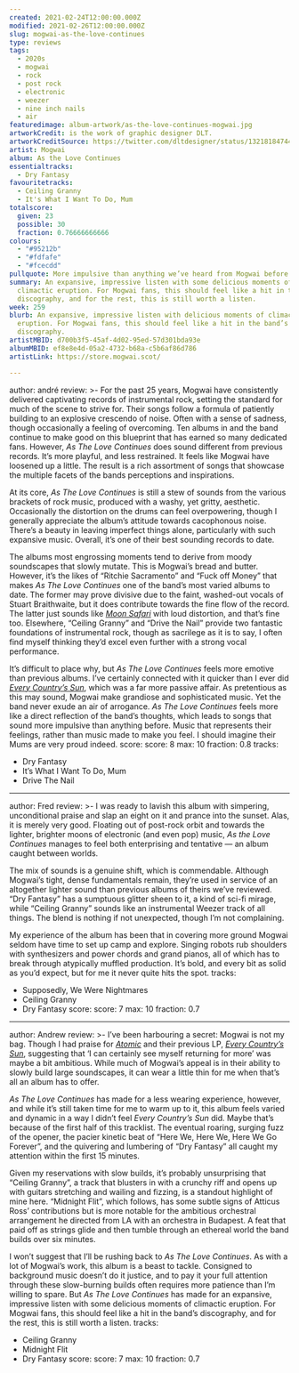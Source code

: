```yaml
---
created: 2021-02-24T12:00:00.000Z
modified: 2021-02-26T12:00:00.000Z
slug: mogwai-as-the-love-continues
type: reviews
tags:
  - 2020s
  - mogwai
  - rock
  - post rock
  - electronic
  - weezer
  - nine inch nails
  - air
featuredimage: album-artwork/as-the-love-continues-mogwai.jpg
artworkCredit: is the work of graphic designer DLT.
artworkCreditSource: https://twitter.com/dltdesigner/status/1321818474415575041
artist: Mogwai
album: As the Love Continues
essentialtracks:
  - Dry Fantasy
favouritetracks:
  - Ceiling Granny
  - It's What I Want To Do, Mum
totalscore:
  given: 23
  possible: 30
  fraction: 0.76666666666
colours:
  - "#95212b"
  - "#fdfafe"
  - "#fcecdd"
pullquote: More impulsive than anything we’ve heard from Mogwai before
summary: An expansive, impressive listen with some delicious moments of
  climactic eruption. For Mogwai fans, this should feel like a hit in the band’s
  discography, and for the rest, this is still worth a listen.
week: 259
blurb: An expansive, impressive listen with delicious moments of climactic
  eruption. For Mogwai fans, this should feel like a hit in the band’s
  discography.
artistMBID: d700b3f5-45af-4d02-95ed-57d301bda93e
albumMBID: ef8e8e4d-05a2-4732-b68a-c5b6af86d786
artistLink: https://store.mogwai.scot/

---
```

author: andré
review: >-
  For the past 25 years, Mogwai have consistently delivered captivating records
  of instrumental rock, setting the standard for much of the scene to strive
  for. Their songs follow a formula of patiently building to an explosive
  crescendo of noise. Often with a sense of sadness, though occasionally a
  feeling of overcoming. Ten albums in and the band continue to make good on
  this blueprint that has earned so many dedicated fans. However, _As The Love
  Continues_ does sound different from previous records. It’s more playful, and
  less restrained. It feels like Mogwai have loosened up a little. The result is
  a rich assortment of songs that showcase the multiple facets of the bands
  perceptions and inspirations.

  At its core, _As The Love Continues_ is still a stew of sounds from the various brackets of rock music, produced with a washy, yet gritty, aesthetic. Occasionally the distortion on the drums can feel overpowering, though I generally appreciate the album’s attitude towards cacophonous noise. There’s a beauty in leaving imperfect things alone, particularly with such expansive music. Overall, it’s one of their best sounding records to date.

  The albums most engrossing moments tend to derive from moody soundscapes that slowly mutate. This is Mogwai’s bread and butter. However, it’s the likes of “Ritchie Sacramento” and “Fuck off Money” that makes _As The Love Continues_ one of the band’s most varied albums to date. The former may prove divisive due to the faint, washed-out vocals of Stuart Braithwaite, but it does contribute towards the fine flow of the record. The latter just sounds like _[Moon Safari](/reviews/air-moon-safari)_ with loud distortion, and that’s fine too. Elsewhere, “Ceiling Granny” and “Drive the Nail” provide two fantastic foundations of instrumental rock, though as sacrilege as it is to say, I often find myself thinking they’d excel even further with a strong vocal performance.

  It’s difficult to place why, but _As The Love Continues_ feels more emotive than previous albums. I’ve certainly connected with it quicker than I ever did _[Every Country’s Sun](/reviews/mogwai-every-countrys-sun)_, which was a far more passive affair. As pretentious as this may sound, Mogwai make grandiose and sophisticated music. Yet the band never exude an air of arrogance. _As The Love Continues_ feels more like a direct reflection of the band’s thoughts, which leads to songs that sound more impulsive than anything before. Music that represents their feelings, rather than music made to make you feel. I should imagine their Mums are very proud indeed.
score:
  score: 8
  max: 10
  fraction: 0.8
tracks:
  - Dry Fantasy
  - It’s What I Want To Do, Mum
  - Drive The Nail

---
author: Fred
review: >-
  I was ready to lavish this album with simpering, unconditional praise and slap
  an eight on it and prance into the sunset. Alas, it is merely very good.
  Floating out of post-rock orbit and towards the lighter, brighter moons of
  electronic (and even pop) music, _As the Love Continues_ manages to feel both
  enterprising and tentative — an album caught between worlds.

  The mix of sounds is a genuine shift, which is commendable. Although Mogwai’s tight, dense fundamentals remain, they’re used in service of an altogether lighter sound than previous albums of theirs we’ve reviewed. “Dry Fantasy” has a sumptuous glitter sheen to it, a kind of sci-fi mirage, while “Ceiling Granny” sounds like an instrumental Weezer track of all things. The blend is nothing if not unexpected, though I’m not complaining.

  My experience of the album has been that in covering more ground Mogwai seldom have time to set up camp and explore. Singing robots rub shoulders with synthesizers and power chords and grand pianos, all of which has to break through atypically muffled production. It’s bold, and every bit as solid as you’d expect, but for me it never quite hits the spot.
tracks:
  - Supposedly, We Were Nightmares
  - Ceiling Granny
  - Dry Fantasy
score:
  score: 7
  max: 10
  fraction: 0.7

---
author: Andrew
review: >-
  I’ve been harbouring a secret: Mogwai is not my bag. Though I had praise for
  _[Atomic](/reviews/mogwai-atomic)_ and their previous LP, _[Every Country’s
  Sun](/reviews/mogwai-every-countrys-sun)_, suggesting that ‘I can certainly
  see myself returning for more’ was maybe a bit ambitious. While much of
  Mogwai’s appeal is in their ability to slowly build large soundscapes, it can
  wear a little thin for me when that’s all an album has to offer.

  _As The Love Continues_ has made for a less wearing experience, however, and while it’s still taken time for me to warm up to it, this album feels varied and dynamic in a way I didn’t feel _Every Country’s Sun_ did. Maybe that’s because of the first half of this tracklist. The eventual roaring, surging fuzz of the opener, the pacier kinetic beat of “Here We, Here We, Here We Go Forever”, and the quivering and lumbering of “Dry Fantasy” all caught my attention within the first 15 minutes.

  Given my reservations with slow builds, it’s probably unsurprising that “Ceiling Granny”, a track that blusters in with a crunchy riff and opens up with guitars stretching and wailing and fizzing, is a standout highlight of mine here. “Midnight Flit”, which follows, has some subtle signs of Atticus Ross’ contributions but is more notable for the ambitious orchestral arrangement he directed from LA with an orchestra in Budapest. A feat that paid off as strings glide and then tumble through an ethereal world the band builds over six minutes.

  I won’t suggest that I’ll be rushing back to _As The Love Continues_. As with a lot of Mogwai’s work, this album is a beast to tackle. Consigned to background music doesn’t do it justice, and to pay it your full attention through these slow-burning builds often requires more patience than I’m willing to spare. But _As The Love Continues_ has made for an expansive, impressive listen with some delicious moments of climactic eruption. For Mogwai fans, this should feel like a hit in the band’s discography, and for the rest, this is still worth a listen.
tracks:
  - Ceiling Granny
  - Midnight Flit
  - Dry Fantasy
score:
  score: 7
  max: 10
  fraction: 0.7
